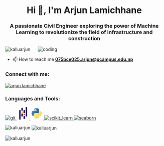 
<h1 align="center">Hi 👋, I'm Arjun Lamichhane</h1>
<h3 align="center">A passionate Civil Engineer exploring the power of Machine Learning to revolutionize the field of infrastructure and construction</h3>
<img align="right" alt="coding" width="400" src="https://www.google.com/url?sa=i&url=https%3A%2F%2Fgithub.com%2Frudrabarad%2FGifs&psig=AOvVaw0JT5jTnc1aCvdq1StZzH_7&ust=1729876255961000&source=images&cd=vfe&opi=89978449&ved=0CBMQjRxqFwoTCKCl-bTBp4kDFQAAAAAdAAAAABAK">

<p align="left"> <img src="https://komarev.com/ghpvc/?username=kalluarjun&label=Profile%20views&color=0e75b6&style=flat" alt="kalluarjun" /> </p>

- 📫 How to reach me **075bce025.arjun@pcampus.edu.np**

<h3 align="left">Connect with me:</h3>
<p align="left">
<a href="https://linkedin.com/in/arjun lamichhane" target="blank"><img align="center" src="https://raw.githubusercontent.com/rahuldkjain/github-profile-readme-generator/master/src/images/icons/Social/linked-in-alt.svg" alt="arjun lamichhane" height="30" width="40" /></a>
</p>

<h3 align="left">Languages and Tools:</h3>
<p align="left"> <a href="https://git-scm.com/" target="_blank" rel="noreferrer"> <img src="https://www.vectorlogo.zone/logos/git-scm/git-scm-icon.svg" alt="git" width="40" height="40"/> </a> <a href="https://pandas.pydata.org/" target="_blank" rel="noreferrer"> <img src="https://raw.githubusercontent.com/devicons/devicon/2ae2a900d2f041da66e950e4d48052658d850630/icons/pandas/pandas-original.svg" alt="pandas" width="40" height="40"/> </a> <a href="https://www.python.org" target="_blank" rel="noreferrer"> <img src="https://raw.githubusercontent.com/devicons/devicon/master/icons/python/python-original.svg" alt="python" width="40" height="40"/> </a> <a href="https://scikit-learn.org/" target="_blank" rel="noreferrer"> <img src="https://upload.wikimedia.org/wikipedia/commons/0/05/Scikit_learn_logo_small.svg" alt="scikit_learn" width="40" height="40"/> </a> <a href="https://seaborn.pydata.org/" target="_blank" rel="noreferrer"> <img src="https://seaborn.pydata.org/_images/logo-mark-lightbg.svg" alt="seaborn" width="40" height="40"/> </a> </p>

<p><img align="left" src="https://github-readme-stats.vercel.app/api/top-langs?username=kalluarjun&show_icons=true&locale=en&layout=compact" alt="kalluarjun" /></p>

<p>&nbsp;<img align="center" src="https://github-readme-stats.vercel.app/api?username=kalluarjun&show_icons=true&locale=en" alt="kalluarjun" /></p>

<p><img align="center" src="https://github-readme-streak-stats.herokuapp.com/?user=kalluarjun&" alt="kalluarjun" /></p>
